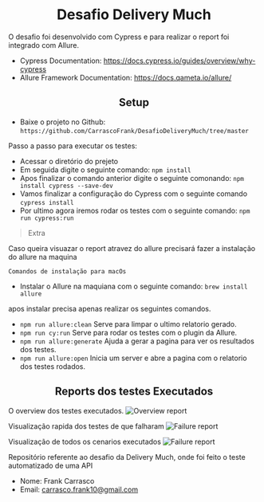 <h1 align="center">Desafio Delivery Much</h1>

O desafio foi desenvolvido com Cypress e para realizar o report foi integrado com Allure.

- Cypress Documentation: https://docs.cypress.io/guides/overview/why-cypress
- Allure Framework Documentation: https://docs.qameta.io/allure/

<h2 align="center">Setup</h2> 

* Baixe o projeto no Github:
	`https://github.com/CarrascoFrank/DesafioDeliveryMuch/tree/master`

Passo a passo para executar os testes:
* Acessar o diretório do prejeto
* Em seguida digite o seguinte comando: `npm install`
* Apos finalizar o comando anterior digite o seguinte comonando: `npm install cypress --save-dev`
* Vamos finalizar a configuração do Cypress com o seguinte comando `cypress install`
* Por ultimo agora iremos rodar os testes com o seguinte comando: `npm run cypress:run`

> Extra

Caso queira visuazar o report atravez do allure precisará fazer a instalação do allure na maquina

```Comandos de instalação para macOs```

* Instalar o Allure na maquiana com o seguinte comando: `brew install allure`

apos instalar precisa apenas realizar os seguintes comandos.

* `npm run allure:clean` Serve para limpar o ultimo relatorio gerado.
* `npm run cy:run` Serve para rodar os testes com o plugin da Allure.
* `npm run allure:generate` Ajuda a gerar a pagina para ver os resultados dos testes.
* `npm run allure:open` Inicia um server e abre a pagina com o relatorio dos testes rodados.

<h2 align="center">Reports dos testes Executados</h2> 

O overview dos testes executados.
![Overview report](https://github.com/CarrascoFrank/DesafioDeliveryMuch/blob/master/img-reports/allure-report-overview-run.png)

Visualização rapida dos testes de que falharam
![Failure report](https://github.com/CarrascoFrank/DesafioDeliveryMuch/blob/master/img-reports/allure-report-product-defects.png)

Visualização de todos os cenarios executados
![Failure report](https://github.com/CarrascoFrank/DesafioDeliveryMuch/blob/master/img-reports/allure-report-all-suites.png)


Repositório referente ao desafio da Delivery Much, onde foi feito o teste automatizado de uma API

- Nome: Frank Carrasco
- Email: carrasco.frank10@gmail.com
